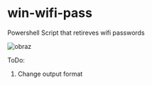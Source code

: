 # win-wifi-pass
Powershell Script that retireves wifi passwords

![obraz](https://user-images.githubusercontent.com/82705344/147459191-5bf8d6f4-3f4e-4c3c-974d-a9030c1ab826.png)


ToDo:
1. Change output format
